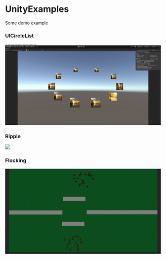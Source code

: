 # UnityExamples
Some demo example

### UICircleList
![](/GIF/UICircleList.gif)

### Ripple
![](/GIF/ripple.gif)

### Flocking
![](/GIF/flocking.gif)